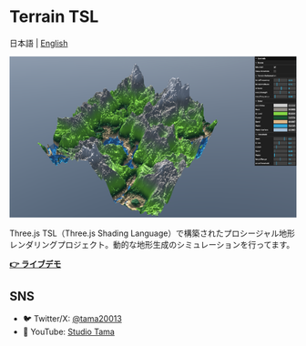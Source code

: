 # Terrain TSL

日本語 | [English](./README.md)

[![Terrain TSL デモ](./public/thumbnail.png)](https://www.styublog.com/shader/terrain)

Three.js TSL（Three.js Shading Language）で構築されたプロシージャル地形レンダリングプロジェクト。動的な地形生成のシミュレーションを行ってます。

**[👉 ライブデモ](https://www.styublog.com/shader/terrain)**

## SNS

- 🐦 Twitter/X: [@tama20013](https://x.com/tama20013)
- 🎥 YouTube: [Studio Tama](https://www.youtube.com/@studioTama)
